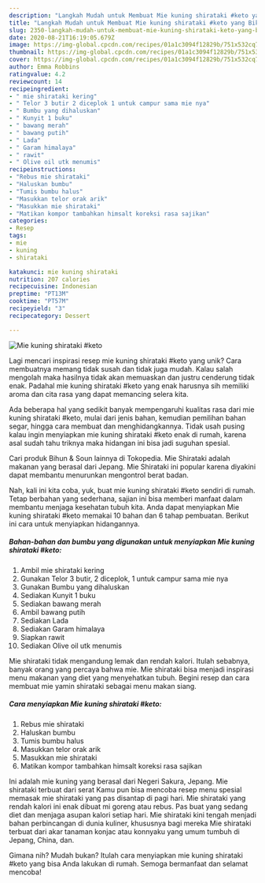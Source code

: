 ```yaml
---
description: "Langkah Mudah untuk Membuat Mie kuning shirataki #keto yang Bikin Ngiler"
title: "Langkah Mudah untuk Membuat Mie kuning shirataki #keto yang Bikin Ngiler"
slug: 2350-langkah-mudah-untuk-membuat-mie-kuning-shirataki-keto-yang-bikin-ngiler
date: 2020-08-21T16:19:05.679Z
image: https://img-global.cpcdn.com/recipes/01a1c3094f12829b/751x532cq70/mie-kuning-shirataki-keto-foto-resep-utama.jpg
thumbnail: https://img-global.cpcdn.com/recipes/01a1c3094f12829b/751x532cq70/mie-kuning-shirataki-keto-foto-resep-utama.jpg
cover: https://img-global.cpcdn.com/recipes/01a1c3094f12829b/751x532cq70/mie-kuning-shirataki-keto-foto-resep-utama.jpg
author: Emma Robbins
ratingvalue: 4.2
reviewcount: 14
recipeingredient:
- " mie shirataki kering"
- " Telor 3 butir 2 diceplok 1 untuk campur sama mie nya"
- " Bumbu yang dihaluskan"
- " Kunyit 1 buku"
- " bawang merah"
- " bawang putih"
- " Lada"
- " Garam himalaya"
- " rawit"
- " Olive oil utk menumis"
recipeinstructions:
- "Rebus mie shirataki"
- "Haluskan bumbu"
- "Tumis bumbu halus"
- "Masukkan telor orak arik"
- "Masukkan mie shirataki"
- "Matikan kompor tambahkan himsalt koreksi rasa sajikan"
categories:
- Resep
tags:
- mie
- kuning
- shirataki

katakunci: mie kuning shirataki 
nutrition: 207 calories
recipecuisine: Indonesian
preptime: "PT13M"
cooktime: "PT57M"
recipeyield: "3"
recipecategory: Dessert

---
```



![Mie kuning shirataki #keto](https://img-global.cpcdn.com/recipes/01a1c3094f12829b/751x532cq70/mie-kuning-shirataki-keto-foto-resep-utama.jpg)

Lagi mencari inspirasi resep mie kuning shirataki #keto yang unik? Cara membuatnya memang tidak susah dan tidak juga mudah. Kalau salah mengolah maka hasilnya tidak akan memuaskan dan justru cenderung tidak enak. Padahal mie kuning shirataki #keto yang enak harusnya sih memiliki aroma dan cita rasa yang dapat memancing selera kita.

Ada beberapa hal yang sedikit banyak mempengaruhi kualitas rasa dari mie kuning shirataki #keto, mulai dari jenis bahan, kemudian pemilihan bahan segar, hingga cara membuat dan menghidangkannya. Tidak usah pusing kalau ingin menyiapkan mie kuning shirataki #keto enak di rumah, karena asal sudah tahu triknya maka hidangan ini bisa jadi suguhan spesial.

Cari produk Bihun &amp; Soun lainnya di Tokopedia. Mie Shirataki adalah makanan yang berasal dari Jepang. Mie Shirataki ini popular karena diyakini dapat membantu menurunkan mengontrol berat badan.


Nah, kali ini kita coba, yuk, buat mie kuning shirataki #keto sendiri di rumah. Tetap berbahan yang sederhana, sajian ini bisa memberi manfaat dalam membantu menjaga kesehatan tubuh kita. Anda dapat menyiapkan Mie kuning shirataki #keto memakai 10 bahan dan 6 tahap pembuatan. Berikut ini cara untuk menyiapkan hidangannya.

<!--inarticleads1-->

##### Bahan-bahan dan bumbu yang digunakan untuk menyiapkan Mie kuning shirataki #keto:

1. Ambil  mie shirataki kering
1. Gunakan  Telor 3 butir, 2 diceplok, 1 untuk campur sama mie nya
1. Gunakan  Bumbu yang dihaluskan
1. Sediakan  Kunyit 1 buku
1. Sediakan  bawang merah
1. Ambil  bawang putih
1. Sediakan  Lada
1. Sediakan  Garam himalaya
1. Siapkan  rawit
1. Sediakan  Olive oil utk menumis


Mie shirataki tidak mengandung lemak dan rendah kalori. Itulah sebabnya, banyak orang yang percaya bahwa mie. Mie shirataki bisa menjadi inspirasi menu makanan yang diet yang menyehatkan tubuh. Begini resep dan cara membuat mie yamin shirataki sebagai menu makan siang. 

<!--inarticleads2-->

##### Cara menyiapkan Mie kuning shirataki #keto:

1. Rebus mie shirataki
1. Haluskan bumbu
1. Tumis bumbu halus
1. Masukkan telor orak arik
1. Masukkan mie shirataki
1. Matikan kompor tambahkan himsalt koreksi rasa sajikan


Ini adalah mie kuning yang berasal dari Negeri Sakura, Jepang. Mie shirataki terbuat dari serat Kamu pun bisa mencoba resep menu spesial memasak mie shirataki yang pas disantap di pagi hari. Mie shirataki yang rendah kalori ini enak dibuat mi goreng atau rebus. Pas buat yang sedang diet dan menjaga asupan kalori setiap hari. Mie shirataki kini tengah menjadi bahan perbincangan di dunia kuliner, khususnya bagi mereka Mie shirataki terbuat dari akar tanaman konjac atau konnyaku yang umum tumbuh di Jepang, China, dan. 

Gimana nih? Mudah bukan? Itulah cara menyiapkan mie kuning shirataki #keto yang bisa Anda lakukan di rumah. Semoga bermanfaat dan selamat mencoba!

